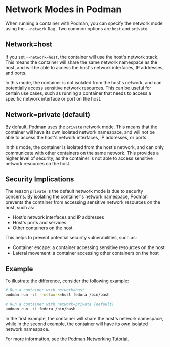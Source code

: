 # Network Modes in Podman

When running a container with Podman, you can specify the network mode using the `--network` flag. Two common options are `host` and `private`.

## Network=host

If you set `--network=host`, the container will use the host's network stack. This means the container will share the same network namespace as the host, and will be able to access the host's network interfaces, IP addresses, and ports.

In this mode, the container is not isolated from the host's network, and can potentially access sensitive network resources. This can be useful for certain use cases, such as running a container that needs to access a specific network interface or port on the host.

## Network=private (default)

By default, Podman uses the `private` network mode. This means that the container will have its own isolated network namespace, and will not be able to access the host's network interfaces, IP addresses, or ports.

In this mode, the container is isolated from the host's network, and can only communicate with other containers on the same network. This provides a higher level of security, as the container is not able to access sensitive network resources on the host.

## Security Implications

The reason `private` is the default network mode is due to security concerns. By isolating the container's network namespace, Podman prevents the container from accessing sensitive network resources on the host, such as:

* Host's network interfaces and IP addresses
* Host's ports and services
* Other containers on the host

This helps to prevent potential security vulnerabilities, such as:

* Container escape: a container accessing sensitive resources on the host
* Lateral movement: a container accessing other containers on the host

## Example

To illustrate the difference, consider the following example:

```bash
# Run a container with network=host
podman run -it --network=host fedora /bin/bash

# Run a container with network=private (default)
podman run -it fedora /bin/bash
```

In the first example, the container will share the host's network namespace, while in the second example, the container will have its own isolated network namespace.

For more information, see the [Podman Networking Tutorial](https://github.com/containers/podman/blob/main/docs/tutorials/basic_networking.md).
